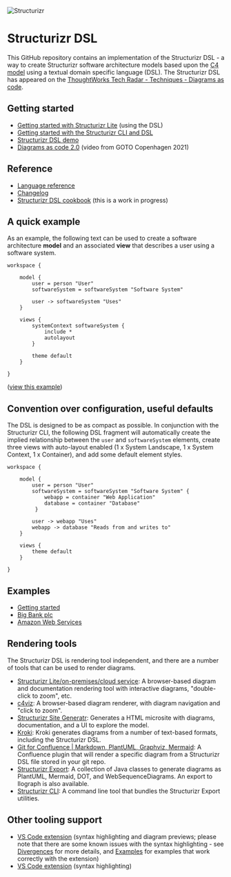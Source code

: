 ![Structurizr](docs/images/structurizr-banner.png)

# Structurizr DSL

This GitHub repository contains an implementation of the Structurizr DSL - a way to create Structurizr software architecture models based upon the [C4 model](https://c4model.com) using a textual domain specific language (DSL). The Structurizr DSL has appeared on the [ThoughtWorks Tech Radar - Techniques - Diagrams as code](https://www.thoughtworks.com/radar/techniques/diagrams-as-code).

##  Getting started

* [Getting started with Structurizr Lite](https://dev.to/simonbrown/getting-started-with-structurizr-lite-27d0) (using the DSL)
* [Getting started with the Structurizr CLI and DSL](https://github.com/structurizr/cli/blob/master/docs/getting-started.md)
* [Structurizr DSL demo](https://structurizr.com/dsl)
* [Diagrams as code 2.0](https://www.youtube.com/watch?v=Za1-v4Zkq5E) (video from GOTO Copenhagen 2021)

##  Reference

* [Language reference](docs/language-reference.md)
* [Changelog](docs/changelog.md)
* [Structurizr DSL cookbook](docs/cookbook) (this is a work in progress)

## A quick example

As an example, the following text can be used to create a software architecture __model__ and an associated __view__ that describes a user using a software system.

```
workspace {

    model {
        user = person "User"
        softwareSystem = softwareSystem "Software System"

        user -> softwareSystem "Uses"
    }

    views {
        systemContext softwareSystem {
            include *
            autolayout
        }

        theme default
    }
    
}
```

([view this example](https://structurizr.com/dsl?example=getting-started))

## Convention over configuration, useful defaults

The DSL is designed to be as compact as possible. In conjunction with the Structurizr CLI, the following DSL fragment will automatically create the implied relationship between the ```user``` and ```softwareSystem``` elements, create three views with auto-layout enabled (1 x System Landscape, 1 x System Context, 1 x Container), and add some default element styles.

```
workspace {

    model {
        user = person "User"
        softwareSystem = softwareSystem "Software System" {
            webapp = container "Web Application"
            database = container "Database"
         }

        user -> webapp "Uses"
        webapp -> database "Reads from and writes to"
    }
    
    views {
    	theme default
    }

}
```

## Examples

* [Getting started](https://structurizr.com/dsl?example=getting-started)
* [Big Bank plc](https://structurizr.com/dsl?example=big-bank-plc)
* [Amazon Web Services](https://structurizr.com/dsl?example=amazon-web-services)

## Rendering tools

The Structurizr DSL is rendering tool independent, and there are a number of tools that can be used to render diagrams.

* [Structurizr Lite/on-premises/cloud service](https://structurizr.com): A browser-based diagram and documentation rendering tool with interactive diagrams, "double-click to zoom", etc.
* [c4viz](https://github.com/pmorch/c4viz): A browser-based diagram renderer, with diagram navigation and "click to zoom".
* [Structurizr Site Generatr](https://github.com/avisi-cloud/structurizr-site-generatr): Generates a HTML microsite with diagrams, documentation, and a UI to explore the model. 
* [Kroki](https://kroki.io): Kroki generates diagrams from a number of text-based formats, including the Structurizr DSL.
* [Git for Confluence | Markdown, PlantUML, Graphviz, Mermaid](https://marketplace.atlassian.com/apps/1211675/git-for-confluence-markdown-plantuml-graphviz-mermaid): A Confluence plugin that will render a specific diagram from a Structurizr DSL file stored in your git repo.
* [Structurizr Export](https://github.com/structurizr/export): A collection of Java classes to generate diagrams as PlantUML, Mermaid, DOT, and WebSequenceDiagrams. An export to Ilograph is also available.
* [Structurizr CLI](https://github.com/structurizr/cli): A command line tool that bundles the Structurizr Export utilities.

## Other tooling support

* [VS Code extension](https://marketplace.visualstudio.com/items?itemName=systemticks.c4-dsl-extension) (syntax highlighting and diagram previews; please note that there are some known issues with the syntax highlighting - see [Divergences](https://gitlab.com/systemticks/c4-grammar/-/tree/master/extension#divergences) for more details, and [Examples](https://gitlab.com/systemticks/c4-grammar/-/tree/master/workspace) for examples that work correctly with the extension)
* [VS Code extension](https://marketplace.visualstudio.com/items?itemName=ciarant.vscode-structurizr) (syntax highlighting)
